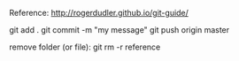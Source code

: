 Reference:
http://rogerdudler.github.io/git-guide/

git add .
git commit -m "my message"
git push origin master

remove folder (or file):
git rm -r reference
